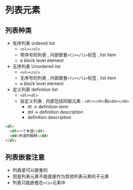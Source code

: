 # 列表元素

## 列表种类

- 有序列表 ordered list
   - `<ol></ol>`
   - 带序号的列表 , 内部嵌套`<li></li>`标签 , list item
   - a block level element
- 无序列表 Unordered list
   - `<ul></ul>`
   - 无序号的列表 , 内部嵌套`<li></li>`标签 , list item
   - a block level element
- 定义列表 definition list
   - `<dl><dl>`
   - 自定义列表 , 内部包括同级元素 : `<dt></dt>`和`<dd></dd>` 
      - dt -> definition term
      - dd -> definition description
      - definition description
```html
<dl>
  <dt>一个术语</dt>
  <dd>术语的解释</dd>
</dl>
```

## 列表嵌套注意

- 列表是可以嵌套的 
- 但是列表元素不能直接作为其他列表元素的子元素
- 列表只能嵌套在`<li>`元素中

